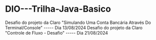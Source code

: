 # DIO---Trilha-Java-Basico
Desafio do projeto da Claro "Simulando Uma Conta Bancária Através Do Terminal/Console" ----- Dia 13/08/2024
Desafio do projeto da Claro "Controle de Fluxo - Desafio" ----- Dia 21/08/2024
